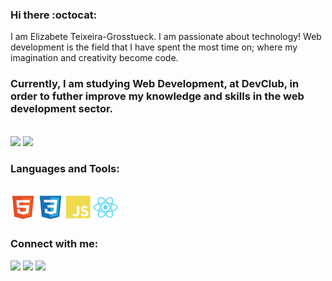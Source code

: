 ### Hi there :octocat:
I am Elizabete Teixeira-Grosstueck. I am passionate about technology! Web development is the field that I have spent the most time on; where my imagination and creativity become code.
<br>
### Currently, I am studying Web Development, at DevClub, in order to futher improve my knowledge and skills in the web development sector.
<br>
<div>
<img height="180em" src="https://github-readme-stats.vercel.app/api?username=egrosstueck&show_icons=true&theme=dracula&include_all_commits=true&count_private=true"/>
<img height="180em" src="https://github-readme-stats.vercel.app/api/top-langs/?username=egrosstueck&layout=compact&langs_count=16&theme=dracula"/>
</div>
<h3>Languages and Tools:</h3>
<div style="display: inline_block"><br>
<img align="center" alt="Rafa-HTML" height="38" width="40" src="https://raw.githubusercontent.com/devicons/devicon/master/icons/html5/html5-original.svg">
<img align="center" alt="Rafa-CSS" height="38" width="40" src="https://raw.githubusercontent.com/devicons/devicon/master/icons/css3/css3-original.svg"> 
<img align="center" alt="Rafa-3s" height="37" width="40" src="https://raw.githubusercontent.com/devicons/devicon/master/icons/javascript/javascript-plain.svg"> 
<img align="center" alt="Rafa-React" height="38" width="40" src="https://raw.githubusercontent.com/devicons/devicon/master/icons/react/react-original.svg">
</div>

##

<div>
  <h3>Connect with me:</h3>
<a href="https://www.instagram.com/bettinhas/" target="_blank"><img src="https://img.shields.io/badge/-Instagram-12304405F?style-for-the-badge&logo-instagram&logoColor-white" target="_blank"></a> 
<a href="mailto:et.grosstueck@gmail.com"><img src="https://img.shields.io/badge/-Gmail-X23333?style-for-the-badge&logo-gmail&logoColor-white" target="_blank"></a> 
<a href="https://www.linkedin.com/in/elizabeteteixeira-grosstueck/" target="_blank"><img src="https://img.shields.io/badge/-LinkedIn-x23007785?style-for-the- badge&logo-linkedin&logoColor-white" target="_blank"></a> 
</div>
                                                                
